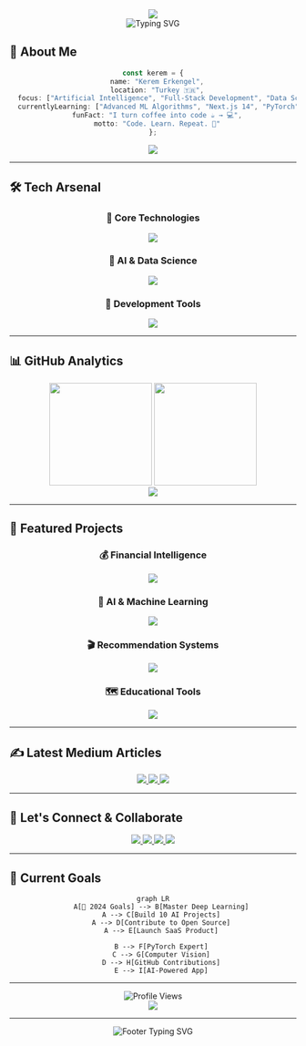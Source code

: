 <!-- Hero Section -->
<div align="center">
  <img src="https://capsule-render.vercel.app/api?type=waving&color=gradient&customColorList=12&height=200&section=header&text=Kerem%20Erkengel&fontSize=50&fontColor=fff&animation=fadeIn&fontAlignY=30&desc=AI%20Enthusiast%20%7C%20Full-Stack%20Developer%20%7C%20ML%20Explorer&descAlignY=55&descSize=18" />
</div>

<div align="center">
  <img src="https://readme-typing-svg.herokuapp.com?font=JetBrains+Mono&size=24&duration=2000&pause=1000&color=6366F1&center=true&vCenter=true&multiline=true&width=600&height=80&lines=Building+the+Future+with+Code;AI+%7C+Web+Development+%7C+Data+Science;Always+Learning%2C+Always+Creating" alt="Typing SVG" />
</div>

<!-- About Me with Modern Cards -->
## 🚀 About Me

<div align="center">
  
```typescript
const kerem = {
  name: "Kerem Erkengel",
  location: "Turkey 🇹🇷",
  focus: ["Artificial Intelligence", "Full-Stack Development", "Data Science"],
  currentlyLearning: ["Advanced ML Algorithms", "Next.js 14", "PyTorch"],
  funFact: "I turn coffee into code ☕ → 💻",
  motto: "Code. Learn. Repeat. 🔄"
};
```

</div>

<div align="center">
  <img src="https://github-profile-trophy.vercel.app/?username=keremerkengel&theme=radical&no-frame=false&no-bg=false&margin-w=4&row=1&column=6" />
</div>

---

## 🛠️ Tech Arsenal

<div align="center">

### 🎯 Core Technologies
<img src="https://skillicons.dev/icons?i=python,js,ts,react,nextjs,html,css&theme=dark&perline=7" />

### 🤖 AI & Data Science
<img src="https://skillicons.dev/icons?i=tensorflow,pytorch,sklearn,numpy,pandas&theme=dark&perline=5" />

### 🔧 Development Tools
<img src="https://skillicons.dev/icons?i=vscode,git,github,figma,tailwind,nodejs&theme=dark&perline=6" />

</div>

---

## 📊 GitHub Analytics

<div align="center">
  <img height="180em" src="https://github-readme-stats.vercel.app/api?username=keremerkengel&show_icons=true&theme=radical&include_all_commits=true&count_private=true"/>
  <img height="180em" src="https://github-readme-stats.vercel.app/api/top-langs/?username=keremerkengel&layout=compact&langs_count=8&theme=radical"/>
</div>

<div align="center">
  <img src="https://github-readme-streak-stats.herokuapp.com/?user=keremerkengel&theme=radical&hide_border=false" />
</div>

---

## 🌟 Featured Projects

<div align="center">

### 💰 Financial Intelligence
<a href="https://github.com/keremerkengel/savings-tracker-pro">
  <img src="https://github-readme-stats.vercel.app/api/pin/?username=keremerkengel&repo=savings-tracker-pro&theme=radical&border_radius=15&border_color=6366F1"/>
</a>

### 🧠 AI & Machine Learning
<a href="https://github.com/keremerkengel/mnist-el-yazisi-tanima">
  <img src="https://github-readme-stats.vercel.app/api/pin/?username=keremerkengel&repo=mnist-el-yazisi-tanima&theme=radical&border_radius=15&border_color=6366F1"/>
</a>

### 🎬 Recommendation Systems
<a href="https://github.com/keremerkengel/film-oneri-sistemi">
  <img src="https://github-readme-stats.vercel.app/api/pin/?username=keremerkengel&repo=film-oneri-sistemi&theme=radical&border_radius=15&border_color=6366F1"/>
</a>

### 🗺️ Educational Tools
<a href="https://github.com/keremerkengel/Kavram_Haritasi_Olusturucu">
  <img src="https://github-readme-stats.vercel.app/api/pin/?username=keremerkengel&repo=Kavram_Haritasi_Olusturucu&theme=radical&border_radius=15&border_color=6366F1"/>
</a>

</div>

---

## ✍️ Latest Medium Articles

<div align="center">
  
<a href="https://medium.com/@keremerkengel/ad%C4%B1m-ad%C4%B1m-kendi-web-projelerini-i%CC%87n%C5%9Fa-et-frontende-yolculuk-4f369e82f78b" target="_blank">
  <img src="https://img.shields.io/badge/📖_Adım_Adım_Web_Projelerini_İnşa_Et-12100E?style=for-the-badge&logo=medium&logoColor=white&labelColor=000000&color=6366F1"/>
</a>

<a href="https://medium.com/@keremerkengel/react-ile-i%CC%87lk-ad%C4%B1mlar-basit-bir-uygulama-nas%C4%B1l-yap%C4%B1l%C4%B1r-d43757c7b928b" target="_blank">
  <img src="https://img.shields.io/badge/⚛️_React_ile_İlk_Adımlar-12100E?style=for-the-badge&logo=medium&logoColor=white&labelColor=000000&color=6366F1"/>
</a>

<a href="https://medium.com/@keremerkengel/tailwind-css-ile-h%C4%B1zl%C4%B1-ve-verimli-tasar%C4%B1mlar-fa6eeff74179" target="_blank">
  <img src="https://img.shields.io/badge/🎨_Tailwind_CSS_Rehberi-12100E?style=for-the-badge&logo=medium&logoColor=white&labelColor=000000&color=6366F1"/>
</a>

</div>

---

## 🤝 Let's Connect & Collaborate

<div align="center">

<a href="https://www.linkedin.com/in/keremerkengel/" target="_blank">
  <img src="https://img.shields.io/badge/LinkedIn-0077B5?style=for-the-badge&logo=linkedin&logoColor=white&color=6366F1"/>
</a>
<a href="https://x.com/kerem_erkngl24" target="_blank">
  <img src="https://img.shields.io/badge/Twitter-1DA1F2?style=for-the-badge&logo=x&logoColor=white&color=6366F1"/>
</a>
<a href="https://www.instagram.com/kerem_erkngl24/" target="_blank">
  <img src="https://img.shields.io/badge/Instagram-E4405F?style=for-the-badge&logo=instagram&logoColor=white&color=6366F1"/>
</a>
<a href="https://medium.com/@keremerkengel" target="_blank">
  <img src="https://img.shields.io/badge/Medium-12100E?style=for-the-badge&logo=medium&logoColor=white&color=6366F1"/>
</a>

</div>

---

## 🎯 Current Goals

<div align="center">

```mermaid
graph LR
    A[🎯 2024 Goals] --> B[Master Deep Learning]
    A --> C[Build 10 AI Projects]
    A --> D[Contribute to Open Source]
    A --> E[Launch SaaS Product]
    
    B --> F[PyTorch Expert]
    C --> G[Computer Vision]
    D --> H[GitHub Contributions]
    E --> I[AI-Powered App]
```

</div>

---

<div align="center">
  <img src="https://komarev.com/ghpvc/?username=keremerkengel&label=Profile%20Views&color=6366f1&style=for-the-badge" alt="Profile Views" />
</div>

<div align="center">
  <img src="https://capsule-render.vercel.app/api?type=waving&color=gradient&customColorList=12&height=120&section=footer" />
</div>

---

<div align="center">
  <img src="https://readme-typing-svg.herokuapp.com?font=JetBrains+Mono&size=16&duration=4000&pause=1000&color=6366F1&center=true&vCenter=true&width=600&lines=Thanks+for+visiting+my+profile!+🚀;Let's+build+something+amazing+together!+💫;Always+open+to+new+opportunities+and+collaborations!+🤝" alt="Footer Typing SVG" />
</div>
